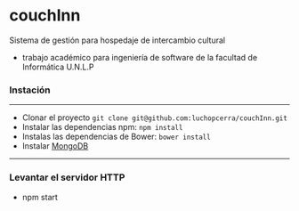 # couchInn
Sistema de gestión para hospedaje de intercambio cultural 

- trabajo académico para ingeniería de software de la facultad de Informática U.N.L.P

### Instación
---------------------------------

- Clonar el proyecto `git clone git@github.com:luchopcerra/couchInn.git` 
- Instalar las dependencias npm: `npm install`
- Instalas las dependencias de Bower: `bower install` 
- Instalar [MongoDB](https://www.mongodb.com/download-center)
-------------------------------
### Levantar el servidor HTTP
- npm start
